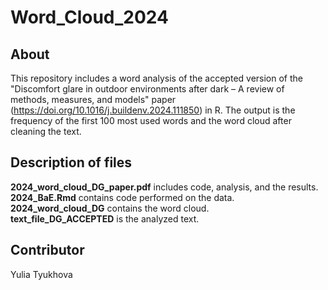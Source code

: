# Word_Cloud_2024
## About
This repository includes a word analysis of the accepted version of the "Discomfort glare in outdoor environments after dark – A review of methods, measures, and models" paper (https://doi.org/10.1016/j.buildenv.2024.111850) in R. The output is the frequency of the first 100 most used words and the word cloud after cleaning the text. 

## Description of files
**2024_word_cloud_DG_paper.pdf** includes code, analysis, and the results.  
**2024_BaE.Rmd** contains code performed on the data.     
**2024_word_cloud_DG** contains the word cloud.  
**text_file_DG_ACCEPTED** is the analyzed text.  

## Contributor
Yulia Tyukhova

